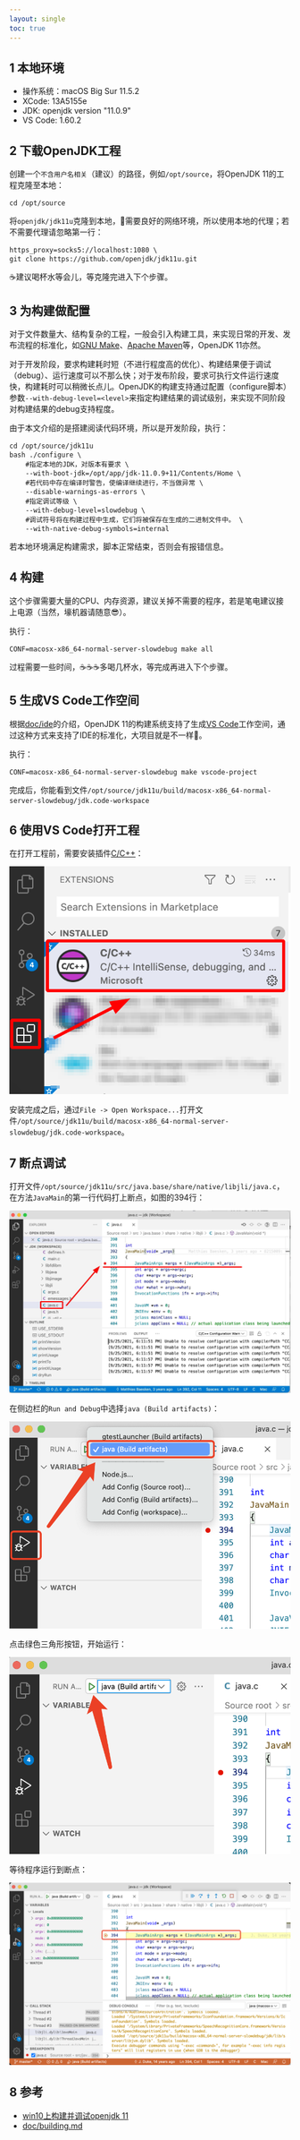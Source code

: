```yaml
---
layout: single
toc: true
---
```


## 1 本地环境

- 操作系统：macOS Big Sur 11.5.2
- XCode: 13A5155e
- JDK: openjdk version "11.0.9"
- VS Code: 1.60.2

## 2 下载OpenJDK工程

创建一个`不含用户名相关`（建议）的路径，例如`/opt/source`，将OpenJDK 11的工程克隆至本地：

```
cd /opt/source
```

将`openjdk/jdk11u`克隆到本地，🐢需要良好的网络环境，所以使用本地的代理；若不需要代理请忽略第一行：

```
https_proxy=socks5://localhost:1080 \
git clone https://github.com/openjdk/jdk11u.git
```

☕️建议喝杯水等会儿，等克隆完进入下个步骤。

## 3 为构建做配置

对于文件数量大、结构复杂的工程，一般会引入构建工具，来实现日常的开发、发布流程的标准化，如[GNU Make](https://www.gnu.org/software/make/)、[Apache Maven](https://maven.apache.org/)等，OpenJDK 11亦然。

对于开发阶段，要求构建耗时短（不进行程度高的优化）、构建结果便于调试（debug）、运行速度可以不那么快；对于发布阶段，要求可执行文件运行速度快，构建耗时可以稍微长点儿。OpenJDK的构建支持通过配置（configure脚本）参数`--with-debug-level=<level>`来指定构建结果的调试级别，来实现不同阶段对构建结果的debug支持程度。

由于本文介绍的是搭建阅读代码环境，所以是开发阶段，执行：

```
cd /opt/source/jdk11u
bash ./configure \
    #指定本地的JDK，对版本有要求 \
    --with-boot-jdk=/opt/app/jdk-11.0.9+11/Contents/Home \
    #若代码中存在编译时警告，使编译继续进行，不当做异常 \
    --disable-warnings-as-errors \
    #指定调试等级 \
    --with-debug-level=slowdebug \
    #调试符号将在构建过程中生成，它们将被保存在生成的二进制文件中。 \
    --with-native-debug-symbols=internal
```

若本地环境满足构建需求，脚本正常结束，否则会有报错信息。

## 4 构建

这个步骤需要大量的CPU、内存资源，建议关掉不需要的程序，若是笔电建议接上电源（当然，壕机器请随意😎）。

执行：

```
CONF=macosx-x86_64-normal-server-slowdebug make all
```

过程需要一些时间，☕️☕️☕️多喝几杯水，等完成再进入下个步骤。

## 5 生成VS Code工作空间

根据[doc/ide](https://github.com/openjdk/jdk11u/blob/master/doc/ide.md)的介绍，OpenJDK 11的构建系统支持了生成[VS Code](https://code.visualstudio.com/)工作空间，通过这种方式来支持了IDE的标准化，大项目就是不一样👏。

执行：

```
CONF=macosx-x86_64-normal-server-slowdebug make vscode-project
```

完成后，你能看到文件`/opt/source/jdk11u/build/macosx-x86_64-normal-server-slowdebug/jdk.code-workspace`

## 6 使用VS Code打开工程

在打开工程前，需要安装插件[C/C++](https://github.com/microsoft/vscode-cpptools)：

![823311c0ba209e392d1434b9.png](assets/img/823311c0ba209e392d1434b9.png)

安装完成之后，通过`File -> Open Workspace...`打开文件`/opt/source/jdk11u/build/macosx-x86_64-normal-server-slowdebug/jdk.code-workspace`。

## 7 断点调试

打开文件`/opt/source/jdk11u/src/java.base/share/native/libjli/java.c`，在方法`JavaMain`的第一行代码打上断点，如图的394行：

![88a9a5b1f309789a78d6deb2.jpg](assets/img/88a9a5b1f309789a78d6deb2.jpg)

在侧边栏的`Run and Debug`中选择`java (Build artifacts)`：

![ad6eec34a947569280539b6c.png](assets/img/ad6eec34a947569280539b6c.png)

点击绿色三角形按钮，开始运行：

![f5d34f285e85191b06c47f5b.png](assets/img/f5d34f285e85191b06c47f5b.png)

等待程序运行到断点：

![ba6eac21ed89a7b59e5940bd.png](assets/img/ba6eac21ed89a7b59e5940bd.png)

## 8 参考

- [win10上构建并调试openjdk 11](https://last2win.com/2021/06/13/build-jdk/)
- [doc/building.md](https://github.com/openjdk/jdk11u/blob/master/doc/building.md)
